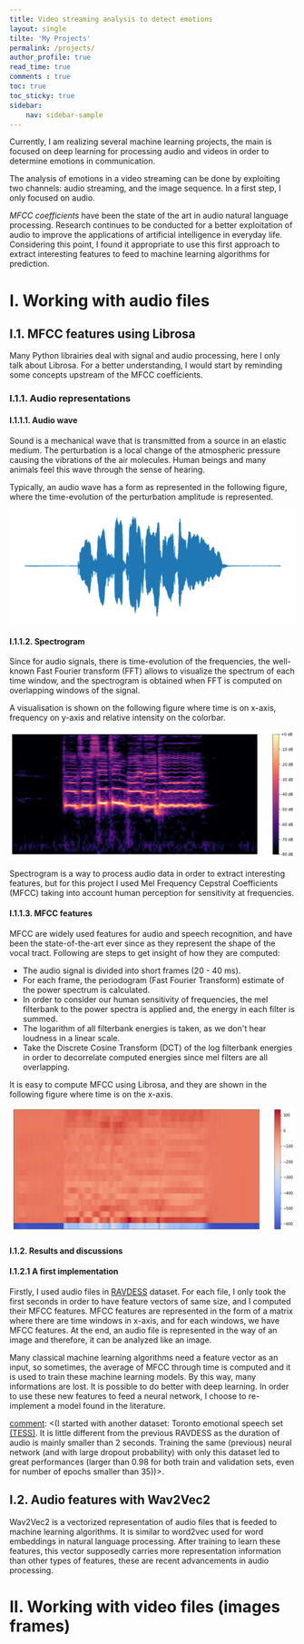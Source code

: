 ```yaml
---
title: Video streaming analysis to detect emotions
layout: single
tilte: 'My Projects'
permalink: /projects/
author_profile: true
read_time: true
comments : true
toc: true
toc_sticky: true
sidebar:
    nav: sidebar-sample
---
```


Currently, I am realizing several machine learning projects, the main is focused on deep learning for processing audio and videos in order to determine emotions in communication.

The analysis of emotions in a video streaming can be done by exploiting two channels: audio streaming, and the image sequence. In a first step, I only focused on audio.

*MFCC coefficients* have been the state of the art in audio natural language processing. Research continues to be conducted for a better exploitation of audio to improve the applications of artificial intelligence in everyday life. Considering this point, I found it appropriate to use this first approach to extract interesting features to feed to machine learning algorithms for prediction.

# I. Working with audio files

## I.1. MFCC features using Librosa

Many Python librairies deal with signal and audio processing, here I only talk about Librosa. For a better understanding, I would start by reminding some concepts upstream of the MFCC coefficients.

### I.1.1. Audio representations

#### I.1.1.1. Audio wave

Sound is a mechanical wave that is transmitted from a source in an elastic medium. The perturbation is a local change of the atmospheric pressure causing the vibrations of the air molecules. Human beings and many animals feel this wave through the sense of hearing.

Typically, an audio wave has a form as represented in the following figure, where the time-evolution of the perturbation amplitude is represented.

![Image](/assets/images/audio_wave.png#right)

#### I.1.1.2. Spectrogram

Since for audio signals, there is time-evolution of the frequencies, the well-known Fast Fourier transform (FFT) allows to visualize the spectrum of each time window, and the spectrogram is obtained when FFT is computed on overlapping windows of the signal.

A  visualisation is shown on the following figure where time is on x-axis, frequency on y-axis and relative intensity on the colorbar.

![Image](/assets/images/spectrogram.png#right)

Spectrogram is a way to process audio data in order to extract interesting features, but for this project I used Mel Frequency Cepstral Coefficients (MFCC) taking into account human perception for sensitivity at frequencies.

#### I.1.1.3. MFCC features

MFCC are widely used features for audio and speech recognition, and have been the state-of-the-art ever since as they represent the shape of the vocal tract. Following are steps to get insight of how they are computed:

- The audio signal is divided into short frames (20 - 40 ms).
- For each frame, the periodogram (Fast Fourier Transform) estimate of the power spectrum is calculated.
- In order to consider our human sensitivity of frequencies, the mel filterbank to the power spectra is applied and, the energy in each filter is summed.
- The logarithm of all filterbank energies is taken, as we don't hear loudness in a linear scale.
- Take the Discrete Cosine Transform (DCT) of the log filterbank energies in order to decorrelate computed energies since mel filters are all overlapping.

It is easy to compute MFCC using Librosa, and they are shown in the following figure where time is on the x-axis.

![Image](/assets/images/mfcc.png#right)

#### I.1.2. Results and discussions

#### I.1.2.1 A first implementation

Firstly, I used audio files in [RAVDESS](https://zenodo.org/record/1188976#.YF5hwC1Q2Rs) dataset. For each file, I only took the first seconds in order to have feature vectors of same size, and I computed their MFCC features. MFCC features are represented in the form of a matrix where there are time windows in x-axis, and for each windows, we have MFCC features. At the end, an audio file is represented in the way of an image and therefore, it can be analyzed like an image.

Many classical machine learning algorithms need a feature vector as an input, so sometimes, the average of MFCC through time is computed and it is used to train these machine learning models. By this way, many informations are lost. It is possible to do better with deep learning. In order to use these new features to feed a neural network, I choose to re-implement a model found in the literature.

[comment]:<(I clearly conclude that model overfit (even with dropout) as train score is around 0.99 while validation score is around 0.65. Increasing *dropout* leads to underfit (decrease of the train score to 0.8) keeping overfitting (train and validation scores remaining too separated), as it can be shown in the following figure.)>

[comment]:<(![Image](/assets/images/val_curve1.png#right))>

[comment]:<(I was looking insights to increase the validation score: data augmentation on the same dataset, add new data sets, change the architecture of the neural network...)>

[comment]:<(#### I.1.2.2 Analyzing with new datasets)>

[comment]: <(I started with another dataset: Toronto emotional speech set [(TESS)](https://www.kaggle.com/ejlok1/toronto-emotional-speech-set-tess). It is little different from the previous RAVDESS as the duration of audio is mainly smaller than 2 seconds. Training the same (previous) neural network (and with large dropout probability) with only this dataset led to great performances (larger than 0.98 for both train and validation sets, even for number of epochs smaller than 35))>.

[comment]: <(In order to train model with several types of audio for variety and diversity, I used the both datasets, even if it may be challenging to accurately use data from different sources.)>
[comment]: <(- Using RAVDESS and TESS, with this neural network architecture, I got a training score of 0.86 and a validation score of 0.8)>

## I.2. Audio features with Wav2Vec2

Wav2Vec2 is a vectorized representation of audio files that is feeded to machine learning algorithms. It is similar to word2vec used for word embeddings in natural language processing. After training to learn these features, this vector supposedly carries more representation information than other types of features, these are recent advancements in audio processing.


# II. Working with video files (images frames)
